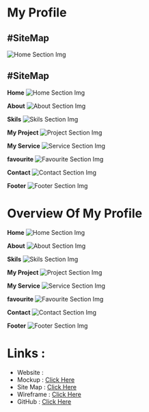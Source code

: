 **<h1>My Profile</h1>**

**<h2>#SiteMap</h1>**

![Home Section Img](assets/image/gloomaps.PNG)


**<h2>#SiteMap</h1>**
 **Home**
 ![Home Section Img](assets/image/sitemap/home.PNG)

**About**
![About Section Img](assets/image/sitemap/about.PNG)

**Skils**
![Skils Section Img](assets/image/sitemap/skils.PNG)

**My Project**
![Project Section Img](assets/image/sitemap/skils.PNG)

**My Service**
![Service Section Img](assets/image/sitemap/myservice.PNG)

**favourite**
![Favourite Section Img](assets/image/sitemap/favourite.PNG)

**Contact**
![Contact Section Img](assets/image/sitemap/contact.PNG)

**Footer**
![Footer Section Img](assets/image/sitemap/footer.PNG)

**<h1>Overview Of My Profile</h1>**

**Home**
 ![Home Section Img](assets/image/profileview/home.PNG)

**About**
![About Section Img](assets/image/profileview/about.PNG)

**Skils**
![Skils Section Img](assets/image/profileview/skils.PNG)

**My Project**
![Project Section Img](assets/image/profileview/project.PNG)

**My Service**
![Service Section Img](assets/image/profileview/service.PNG)

**favourite**
![Favourite Section Img](assets/image/profileview/favourite.PNG)

**Contact**
![Contact Section Img](assets/image/profileview/contact.PNG)

**Footer**
![Footer Section Img](assets/image/profileview/footer.PNG)

 **<h1>Links : </h1>**
- Website : 
- Mockup : [Click Here](https://www.figma.com/proto/en9tSzED4lxyoQpUZKHgMg/Untitled?node-id=14%3A8&scaling=contain&page-id=0%3A1&starting-point-node-id=14%3A8)
- Site Map : [Click Here](https://www.gloomaps.com/kcyVxYRceE)
- Wireframe : [Click Here](https://wireframe.cc/ySUVm8)
- GitHub : [Click Here](https://github.com/vidushalakshan)




